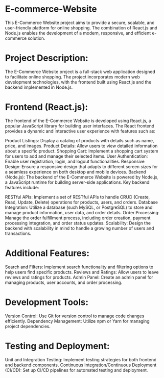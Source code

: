 # E-commerce-Website
This E-Commerce Website project aims to provide a secure, scalable, and user-friendly platform for online shopping. The combination of React.js and Node.js enables the development of a modern, responsive, and efficient e-commerce solution.

# Project Description:
The E-Commerce Website project is a full-stack web application designed to facilitate online shopping. The project incorporates modern web development technologies, with the frontend built using React.js and the backend implemented in Node.js.

# Frontend (React.js):
The frontend of the E-Commerce Website is developed using React.js, a popular JavaScript library for building user interfaces. The React frontend provides a dynamic and interactive user experience with features such as:

Product Listings: Display a catalog of products with details such as name, price, and images.
Product Details: Allow users to view detailed information about a specific product.
Shopping Cart: Implement a shopping cart system for users to add and manage their selected items.
User Authentication: Enable user registration, login, and logout functionalities.
Responsive Design: Ensure a responsive design that adapts to different screen sizes for a seamless experience on both desktop and mobile devices.
Backend (Node.js):
The backend of the E-Commerce Website is powered by Node.js, a JavaScript runtime for building server-side applications. Key backend features include:

RESTful APIs: Implement a set of RESTful APIs to handle CRUD (Create, Read, Update, Delete) operations for products, users, and orders.
Database Integration: Utilize a database (such  MySQL, or PostgreSQL) to store and manage product information, user data, and order details.
Order Processing: Manage the order fulfillment process, including order creation, payment processing integration, and order status updates.
Scalability: Design the backend with scalability in mind to handle a growing number of users and transactions.

# Additional Features:
Search and Filters: Implement search functionality and filtering options to help users find specific products.
Reviews and Ratings: Allow users to leave reviews and ratings for products.
Admin Panel: Create an admin panel for managing products, user accounts, and order processing.

# Development Tools:
Version Control: Use Git for version control to manage code changes efficiently.
Dependency Management: Utilize npm or Yarn for managing project dependencies.

# Testing and Deployment:
Unit and Integration Testing: Implement testing strategies for both frontend and backend components.
Continuous Integration/Continuous Deployment (CI/CD): Set up CI/CD pipelines for automated testing and deployment.
